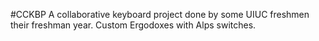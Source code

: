 #CCKBP
A collaborative keyboard project done by some UIUC freshmen their freshman year. Custom Ergodoxes with Alps switches. 
